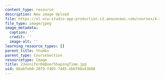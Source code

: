 ```yaml
---
content_type: resource
description: New image Upload
file: https://ol-ocw-studio-app-production.s3.amazonaws.com/courses/4-301-introduction-to-the-visual-arts-spring-2007/8babfeb02079f4037485ebbf08a43b00_2JenniferDeBoerShapingTime.jpg
file_type: image/jpeg
image_metadata:
  caption: ''
  credit: ''
  image-alt: ''
learning_resource_types: []
parent_title: thumbs
parent_type: CourseSection
resourcetype: Image
title: 2JenniferDeBoerShapingTime.jpg
uid: 8babfeb0-2079-f403-7485-ebbf08a43b00
---
```

